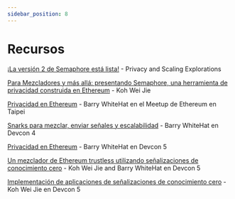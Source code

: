 ```yaml
---
sidebar_position: 8
---
```


# Recursos

[¡La versión 2 de Semaphore está lista!](https://medium.com/privacy-scaling-explorations/semaphore-v2-is-live-f263e9372579) - Privacy and Scaling Explorations

[Para Mezcladores y más allá: presentando Semaphore, una herramienta de privacidad construida en Ethereum](https://medium.com/coinmonks/to-mixers-and-beyond-presenting-semaphore-a-privacy-gadget-built-on-ethereum-4c8b00857c9b) - Koh Wei Jie

[Privacidad en Ethereum](https://www.youtube.com/watch?v=maDHYyj30kg) - Barry WhiteHat en el Meetup de Ethereum en Taipei

[Snarks para mezclar, enviar señales y escalabilidad](https://www.youtube.com/watch?v=lv6iK9qezBY) - Barry WhiteHat en Devcon 4

[Privacidad en Ethereum](https://www.youtube.com/watch?v=zBUo7G95wYE) - Barry WhiteHat en Devcon 5

[Un mezclador de Ethereum trustless utilizando señalizaciones de conocimiento cero](https://www.youtube.com/watch?v=GzVT16lFOHU) - Koh Wei Jie and Barry WhiteHat en Devcon 5

[Implementación de aplicaciones de señalizaciones de conocimiento cero](https://www.youtube.com/watch?v=7wd2aAN2jXI) - Koh Wei Jie en Devcon 5
